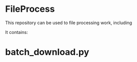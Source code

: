 # FileProcess

This repository can be used to file processing work, including 

It contains:

# batch_download.py